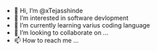 - 👋 Hi, I’m @xTejasshinde
- 👀 I’m interested in software devlopment
- 🌱 I’m currently learning varius coding language
- 💞️ I’m looking to collaborate on ...
- 📫 How to reach me ...

<!---
xTejasshinde/xTejasshinde is a ✨ special ✨ repository because its `README.md` (this file) appears on your GitHub profile.
You can click the Preview link to take a look at your changes.
--->
